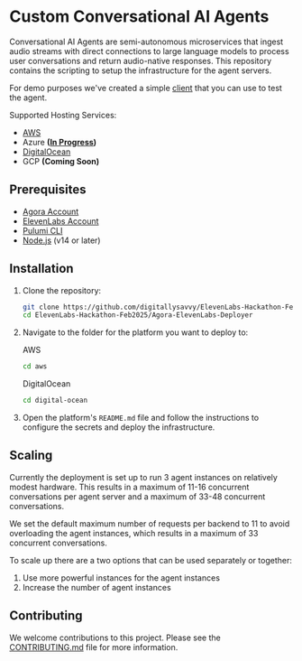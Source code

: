 # Custom Conversational AI Agents

Conversational AI Agents are semi-autonomous microservices that ingest audio streams with direct connections to large language models to process user conversations and return audio-native responses. This repository contains the scripting to setup the infrastructure for the agent servers.

For demo purposes we've created a simple [client](../Agora-ElevenLabs-Client/) that you can use to test the agent.

Supported Hosting Services:

- [AWS](aws/README.md)
- Azure **([In Progress](https://github.com/AgoraIO-Community/Custom-Conversational-AI-Agent-Deployer/tree/azure/azure))**
- [DigitalOcean](digital-ocean/README.md)
- GCP **(Coming Soon)**

## Prerequisites

- [Agora Account](https://www.agora.io/en/signup/)
- [ElevenLabs Account](https://elevenlabs.io/app/sign-in)
- [Pulumi CLI](https://www.pulumi.com/docs/get-started/install/)
- [Node.js](https://nodejs.org/) (v14 or later)

## Installation

1. Clone the repository:

   ```bash
   git clone https://github.com/digitallysavvy/ElevenLabs-Hackathon-Feb2025
   cd ElevenLabs-Hackathon-Feb2025/Agora-ElevenLabs-Deployer
   ```

2. Navigate to the folder for the platform you want to deploy to:

   AWS

   ```bash
   cd aws
   ```

   DigitalOcean

   ```bash
   cd digital-ocean
   ```

3. Open the platform's `README.md` file and follow the instructions to configure the secrets and deploy the infrastructure.

## Scaling

Currently the deployment is set up to run 3 agent instances on relatively modest hardware. This results in a maximum of 11-16 concurrent conversations per agent server and a maximum of 33-48 concurrent conversations.

We set the default maximum number of requests per backend to 11 to avoid overloading the agent instances, which results in a maximum of 33 concurrent conversations.

To scale up there are a two options that can be used separately or together:

1. Use more powerful instances for the agent instances
2. Increase the number of agent instances

## Contributing

We welcome contributions to this project. Please see the [CONTRIBUTING.md](CONTRIBUTING.md) file for more information.

